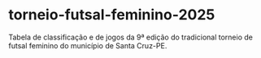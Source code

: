 # torneio-futsal-feminino-2025
Tabela de classificação e de jogos da 9ª edição do tradicional torneio de futsal feminino do município  de Santa Cruz-PE.
